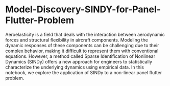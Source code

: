 # Model-Discovery-SINDY-for-Panel-Flutter-Problem

Aeroelasticity is a field that deals with the interaction between aerodynamic forces and structural flexibility in aircraft components. Modeling the dynamic responses of these components can be challenging due to their complex behavior, making it difficult to represent them with conventional equations. However, a method called Sparse Identification of Nonlinear Dynamics (SINDy) offers a new approach for engineers to statistically characterize the underlying dynamics using empirical data. In this notebook, we explore the application of SINDy to a non-linear panel flutter problem.
